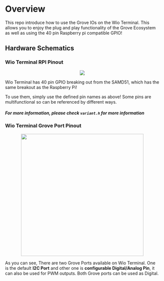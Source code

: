 # Overview

This repo introduce how to use the Grove IOs on the Wio Terminal. This allows you to enjoy the plug and play functionality of the Grove Ecosystem as well as using the 40 pin Raspberry pi compatible GPIO!

## Hardware Schematics

### Wio Terminal RPI Pinout

<div align=center><img src="https://files.seeedstudio.com/wiki/Wio-Terminal/img/WioT-Pinout.png"/></div>

Wio Terminal has 40 pin GPIO breaking out from the SAMD51, which has the same breakout as the Raspberry Pi!

To use them, simply use the defined pin names as above! Some pins are multifunctional so can be referenced by different ways.

#### *For more information, please check `variant.h` for more information*

### Wio Terminal Grove Port Pinout

<div align=center><img width=400 src="https://files.seeedstudio.com/wiki/Wio-Terminal/img/Xnip2020-03-03_12-28-29.jpg"/></div>

As you can see, There are two Grove Ports available on Wio Terminal. One is the default **I2C Port** and other one is **configurable Digital/Analog Pin**, it can also be used for PWM outputs. Both Grove ports can be used as Digital.
